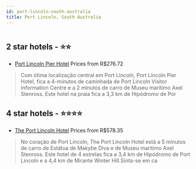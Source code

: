 ```yaml
---
id: port-lincoln-south-australia
title: Port Lincoln, South Australia
---
```


<center><img src="https://i.travelapi.com/hotels/4000000/3150000/3147500/3147416/2fa650f7_z.jpg" alt="" /></center>


##  2 star hotels - ⭐️⭐️

-    [Port Lincoln Pier Hotel](https://www.hurb.com/br/aud/https://www.hurb.com/br/hotels/port-lincoln/port-lincoln-pier-hotel-HT-N0SP?cmp=18055) Prices from R$276.72
   > Com ótima localização central em Port Lincoln, Port Lincoln Pier Hotel, fica a 4-minutos de caminhada de Port Lincoln Visitor Information Centre e a 2 minutos de carro de Museu marítimo Axel Stenross.  Este hotel na praia fica a 3,3 km de Hipódromo de Por

##  4 star hotels - ⭐️⭐️⭐️⭐️

-    [The Port Lincoln Hotel](https://www.hurb.com/br/aud/https://www.hurb.com/br/hotels/port-lincoln/the-port-lincoln-hotel-HT-PGJ0?cmp=18055) Prices from R$578.35
   > No coração de Port Lincoln, The Port Lincoln Hotel está a 5 minutos de carro de Estátua de Makybe Diva e de Museu marítimo Axel Stenross.  Este hotel de 4 estrelas fica a 3,4 km de Hipódromo de Port Lincoln e a 4,4 km de Mirante Winter Hill.Sinta-se em ca
